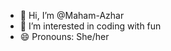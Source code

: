 - 👋 Hi, I’m @Maham-Azhar
- 👀 I’m interested in coding with fun
- 😄 Pronouns: She/her

<!---
Maham-Azhar/Maham-Azhar is a ✨ special ✨ repository because its `README.md` (this file) appears on your GitHub profile.
You can click the Preview link to take a look at your changes.
--->
